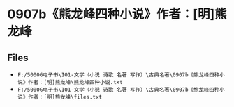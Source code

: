# 0907b《熊龙峰四种小说》作者：[明]熊龙峰

## Files

- `F:/5000G电子书\I01-文学（小说 诗歌 名著 写作）\古典名著\0907b《熊龙峰四种小说》作者：[明]熊龙峰\熊龙峰四种小说.txt`
- `F:/5000G电子书\I01-文学（小说 诗歌 名著 写作）\古典名著\0907b《熊龙峰四种小说》作者：[明]熊龙峰\files.txt`
